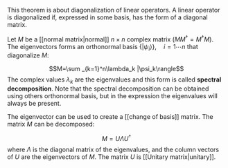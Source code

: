 
This theorem is about diagonalization of linear operators. A linear operator is diagonalized if, expressed in some basis, has the form of a diagonal matrix.

Let $M$ be a [[normal matrix|normal]] $n \times n$ complex matrix ($MM^\dagger=M^\dagger M$). The eigenvectors forms an orthonormal basis $\{ |\psi_i\rangle\}, \quad i=1\cdots n$ that diagonalize $M$:

$$M=\sum _{k=1}^n\lambda_k |\psi_k\rangle$$
The complex values $\lambda_k$ are the eigenvalues and this form is called **spectral decomposition**. Note that the spectral decomposition can be obtained using others orthonormal basis, but in the expression the eigenvalues will always be present.

The eigenvector can be used to create a [[change of basis]] matrix. The matrix $M$ can be decomposed:

$$M=U\Lambda U^\dagger$$
where $\Lambda$ is the diagonal matrix of the eigenvalues, and the column vectors of $U$ are the eigenvectors of $M$. The matrix $U$ is [[Unitary matrix|unitary]]. 